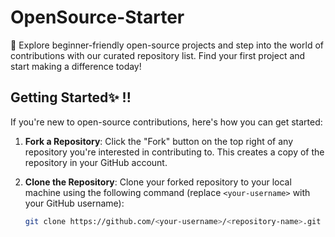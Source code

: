 # OpenSource-Starter
🚀 Explore beginner-friendly open-source projects and step into the world of contributions with our curated repository list. Find your first project and start making a difference today!

## Getting Started✨ !!

If you're new to open-source contributions, here's how you can get started:

1. **Fork a Repository**: Click the "Fork" button on the top right of any repository you're interested in contributing to. This creates a copy of the repository in your GitHub account.

2. **Clone the Repository**: Clone your forked repository to your local machine using the following command (replace `<your-username>` with your GitHub username):

   ```bash
   git clone https://github.com/<your-username>/<repository-name>.git
